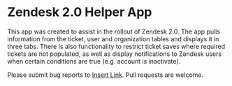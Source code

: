 # Zendesk 2.0 Helper App

This app was created to assist in the rollout of Zendesk 2.0. The app pulls information from the ticket, user and organization tables and displays it in three tabs. There is also functionality to restrict ticket saves where required tickets are not populated, as well as display notifications to Zendesk users when certain conditions are true (e.g. account is inactivate). 

Please submit bug reports to [Insert Link](). Pull requests are welcome.
